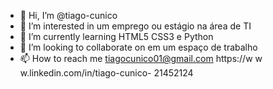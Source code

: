 - 👋 Hi, I’m @tiago-cunico
- 👀 I’m interested in  um emprego ou estágio na área de TI
- 🌱 I’m currently learning  HTML5 CSS3 e Python 
- 💞️ I’m looking to collaborate on  em um espaço de trabalho
- 📫 How to reach me tiagocunico01@gmail.com  https://w w w.linkedin.com/in/tiago-cunico- 21452124 

<!---
tiago-cunico/tiago-cunico is a ✨ special ✨ repository because its `README.md` (this file) appears on your GitHub profile.
You can click the Preview link to take a look at your changes.
--->
